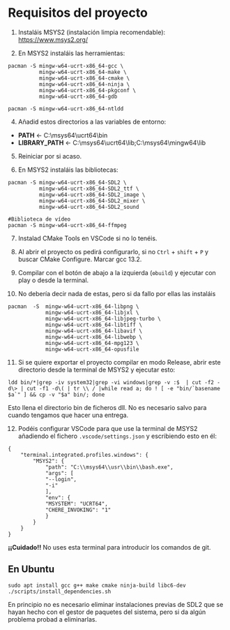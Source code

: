# Requisitos del proyecto

1) Instaláis MSYS2 (instalación limpia recomendable): https://www.msys2.org/

2) En MSYS2 instaláis las herramientas:

```shell
pacman -S mingw-w64-ucrt-x86_64-gcc \
          mingw-w64-ucrt-x86_64-make \
          mingw-w64-ucrt-x86_64-cmake \
          mingw-w64-ucrt-x86_64-ninja \
          mingw-w64-ucrt-x86_64-pkgconf \
          mingw-w64-ucrt-x86_64-gdb

pacman -S mingw-w64-ucrt-x86_64-ntldd
```

4) Añadid estos directorios a las variables de entorno:

 - **PATH** ← C:\msys64\ucrt64\bin
 - **LIBRARY_PATH** ← C:\msys64\ucrt64\lib;C:\msys64\mingw64\lib

5) Reiniciar por si acaso.

6) En MSYS2 instaláis las bibliotecas:

```shell
pacman -S mingw-w64-ucrt-x86_64-SDL2 \
          mingw-w64-ucrt-x86_64-SDL2_ttf \
          mingw-w64-ucrt-x86_64-SDL2_image \
          mingw-w64-ucrt-x86_64-SDL2_mixer \
          mingw-w64-ucrt-x86_64-SDL2_sound

#Biblioteca de vídeo
pacman -S mingw-w64-ucrt-x86_64-ffmpeg
```

7) Instalad CMake Tools en VSCode si no lo tenéis.

8) Al abrir el proyecto os pedirá configurarlo, si no `Ctrl` + `shift` + `P`
   y buscar CMake Configure. Marcar gcc 13.2.

9) Compilar con el botón de abajo a la izquierda (`⚙️build`) y ejecutar con play
   o desde la terminal.

10) No debería decir nada de estas, pero si da fallo por ellas las instaláis

```shell
pacman  -S  mingw-w64-ucrt-x86_64-libpng \
            mingw-w64-ucrt-x86_64-libjxl \
            mingw-w64-ucrt-x86_64-libjpeg-turbo \
            mingw-w64-ucrt-x86_64-libtiff \
            mingw-w64-ucrt-x86_64-libavif \
            mingw-w64-ucrt-x86_64-libwebp \
            mingw-w64-ucrt-x86_64-mpg123 \
            mingw-w64-ucrt-x86_64-opusfile
```

11) Si se quiere exportar el proyecto compilar en modo Release, abrir este
    directorio desde la terminal de MSYS2 y ejecutar esto:

```shell
ldd bin/*|grep -iv system32|grep -vi windows|grep -v :$  | cut -f2 -d\> | cut -f1 -d\( | tr \\ / |while read a; do ! [ -e "bin/`basename $a`" ] && cp -v "$a" bin/; done
```

Esto llena el directorio bin de ficheros dll. No es necesario salvo para cuando
tengamos que hacer una entrega.

12) Podéis configurar VSCode para que use la terminal de MSYS2 añadiendo el fichero
    `.vscode/settings.json` y escribiendo esto en él:

```
{
    "terminal.integrated.profiles.windows": {
        "MSYS2": {
            "path": "C:\\msys64\\usr\\bin\\bash.exe",
            "args": [
            "--login",
            "-i"
            ],
            "env": {
            "MSYSTEM": "UCRT64",
            "CHERE_INVOKING": "1"
            }
        }
    }
}
```

**¡¡Cuidado!!** No uses esta terminal para introducir los comandos de git.

## En Ubuntu

```
sudo apt install gcc g++ make cmake ninja-build libc6-dev
./scripts/install_dependencies.sh
```

En principio no es necesario eliminar instalaciones previas de SDL2 que se
hayan hecho con el gestor de paquetes del sistema, pero si da algún problema
probad a eliminarlas.
